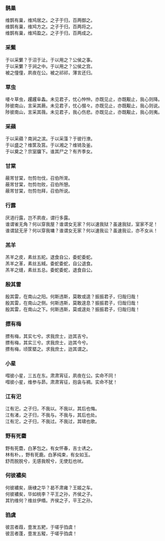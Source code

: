 
### 鹊巢   

维鹊有巢，维鸠居之。之子于归，百两御之。   
维鹊有巢，维鸠方之。之子于归，百两将之。   
维鹊有巢，维鸠盈之。之子于归，百两成之。   

### 采蘩   

于以采蘩？于沼于沚。于以用之？公侯之事。   
于以采蘩？于涧之中。于以用之？公侯之宫。   
被之僮僮，夙夜在公。被之祁祁，薄言还归。   

### 草虫   

喓々草虫，趯趯阜螽。未见君子，忧心忡忡。亦既见止，亦既觏止，我心则降。   
陟彼南山，言采其蕨。未见君子，忧心惙々。亦既见止，亦既觏止，我心则说。   
陟彼南山，言采其薇。未见君子，我心伤悲。亦既见止，亦既觏止，我心则夷。   

### 采蘋   

于以采蘋？南涧之滨。于以采藻？于彼行潦。   
于以盛之？维筐及筥。于以湘之？维锜及釜。   
于以奠之？宗室牖下。谁其尸之？有齐季女。   

### 甘棠   

蔽芾甘棠，勿剪勿伐，召伯所茏。   
蔽芾甘棠，勿剪勿败，召伯所憩。   
蔽芾甘棠，勿剪勿拜，召伯所说。   

### 行露   

厌浥行露，岂不夙夜，谓行多露。   
谁谓雀无角？何以穿我屋？谁谓女无家？何以速我狱？虽速我狱，室家不足！   
谁谓鼠无牙？何以穿我墉？谁谓女无家？何以速我讼？虽速我讼，亦不女从！   

### 羔羊   

羔羊之皮，素丝五紽。退食自公，委蛇委蛇。   
羔羊之革，素丝五緎。委蛇委蛇，自公退食。   
羔羊之缝，素丝五总。委蛇委蛇，退食自公。   

### 殷其雷   

殷其雷，在南山之阳。何斯违斯，莫敢或遑？振振君子，归哉归哉！   
殷其雷，在南山之侧。何斯违斯，莫敢遑息？振振君子，归哉归哉！   
殷其雷，在南山之下。何斯违斯，莫或遑处？振振君子，归哉归哉！   

### 摽有梅   

摽有梅，其实七兮。求我庶士，迨其吉兮。   
摽有梅，其实三兮。求我庶士，迨其今兮。   
摽有梅，顷筐塈之。求我庶士，迨其谓之。   

### 小星   

嘒彼小星，三五在东。肃肃宵征，夙夜在公。实命不同！   
嘒彼小星，维参与昴。肃肃宵征，抱衾与裯。实命不犹！   

### 江有汜   

江有汜，之子归，不我以。不我以，其后也悔。   
江有渚，之子归，不我与。不我与，其后也处。   
江有沱，之子归，不我过。不我过，其啸也歌。   

### 野有死麕   

野有死麕，白茅包之。有女怀春，吉士诱之。   
林有朴。，野有死鹿。白茅纯束，有女如玉。   
舒而脱脱兮，无感我帨兮，无使尨也吠。   

### 何彼襛矣   

何彼襛矣，唐棣之华？曷不肃雍？王姬之车。   
何彼襛矣，华如桃李？平王之孙，齐侯之子。   
其钓维何？维丝伊缗。齐侯之子，平王之孙。   

### 驺虞   

彼茁者葭，壹发五豝，于嗟乎驺虞！   
彼茁者蓬，壹发五豵，于嗟乎驺虞！   